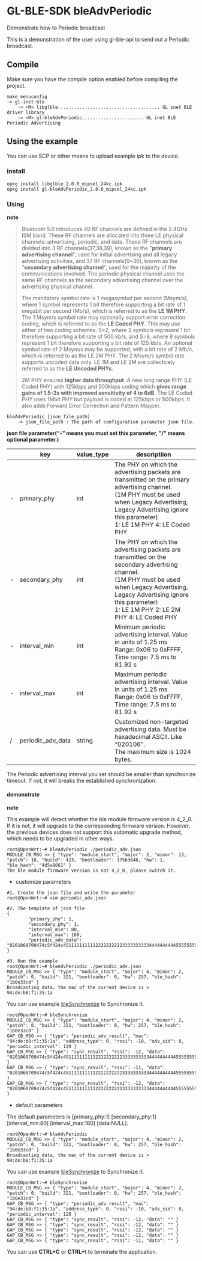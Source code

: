 # GL-BLE-SDK     bleAdvPeriodic

Demonstrate how to Periodic broadcast

This is a demonstration of the user using gl-ble-api to send out a Periodic broadcast.



## Compile

Make sure you have the compile option enabled before compiling the project.

```
make menuconfig
-> gl-inet-ble
	-> <M> libglble...................................... GL inet BLE driver library
	-> <M> gl-bleAdvPeriodic....................... GL inet BLE Periodic Advertising 
```



## Using the example

You can use SCP or other means to upload example ipk to the device.



### install

```shell
opkg install libglble_2.0.0_mipsel_24kc.ipk 
opkg install gl-bleAdvPeriodic_2.0.0_mipsel_24kc.ipk 
```



### Using

**note**

> Bluetooth 5.0 introduces 40 RF channels are defined in the 2.4GHz ISM band. These RF channels are allocated into three LE physical channels: advertising, periodic, and data. These RF channels are divided into 3 RF channels(37,38,39), known as the "**primary advertising channel**", used for initial advertising and all legacy advertising activities, and 37 RF channels(0~36), known as the "**secondary advertising channel**", used for the majority of the communications involved. The periodic physical channel uses the same RF channels as the secondary advertising channel over the advertising physical channel.
>
> The mandatory symbol rate is 1 megasymbol per second (Msym/s), where 1 symbol represents 1 bit therefore supporting a bit rate of 1 megabit per second (Mb/s), which is referred to as the **LE 1M PHY**. The 1 Msym/s symbol rate may optionally support error correction coding, which is referred to as the **LE Coded PHY**. This may use either of two coding schemes: S=2, where 2 symbols represent 1 bit therefore supporting a bit rate of 500 kb/s, and S=8, where 8 symbols represent 1 bit therefore supporting a bit rate of 125 kb/s. An optional symbol rate of 2 Msym/s may be supported, with a bit rate of 2 Mb/s, which is referred to as the LE 2M PHY. The 2 Msym/s symbol rate supports uncoded data only. LE 1M and LE 2M are collectively referred to as the **LE Uncoded PHYs**.
>
> 2M PHY ensures **higher data throughput**. A new long range PHY (LE Coded PHY) with 125kbps and 500kbps coding which **gives range gains of 1.5-2x with improved sensitivity of 4 to 6dB**. The LE Coded PHY uses 1Mbit PHY but payload is coded at 125kbps or 500kbps. It also adds Forward Error Correction and Pattern Mapper.

```shell
bleAdvPeriodic [json_file_path]
	-> json_file_path : The path of configuration parameter json file.
```

**json file parameter(“-” means you must set this parameter, "/" means optional parameter.)**

|      | key               | value_type | descriptiion                                                 |
| ---- | ----------------- | ---------- | ------------------------------------------------------------ |
| -    | primary_phy       | int        | The PHY on which the advertising packets are transmitted on the primary advertising channel.<br/>(1M PHY must be used when Legacy Advertising, Legacy Advertising ignore this parameter)<br/>1: LE 1M PHY        4: LE Coded PHY |
| -    | secondary_phy     | int        | The PHY on which the advertising packets are transmitted on the secondary advertising channel.<br/>(1M PHY must be used when Legacy Advertising, Legacy Advertising ignore this parameter)<br/>1: LE 1M PHY        2: LE 2M PHY        4: LE Coded PHY |
| -    | interval_min      | int        | Minimum periodic advertising interval. Value in units of 1.25 ms<br/>Range: 0x06 to 0xFFFF, Time range: 7.5 ms to 81.92 s |
| -    | interval_max      | int        | Maximum periodic advertising interval. Value in units of 1.25 ms<br/>Range: 0x06 to 0xFFFF, Time range: 7.5 ms to 81.92 s |
| /    | periodic_adv_data | string     | Customized non-targeted advertising data. Must be hexadecimal ASCII. Like “020106”.<br/>The maximum size is 1024 bytes. |

The Periodic advertising interval you set should be smaller than synchronize timeout. If not, it will breaks the established synchronization. 



#### demonstrate 

**note**

This example will detect whether the ble module firmware version is 4_2_0. If it is not, it will upgrade to the corresponding firmware version. However, the previous devices does not support this automatic upgrade method, which needs to be upgraded in other ways.

```shell
root@OpenWrt:~# bleAdvPeriodic ./periodic_adv.json 
MODULE_CB_MSG >> { "type": "module_start", "major": 2, "minor": 13, "patch": 10, "build": 423, "bootloader": 17563648, "hw": 1, "ble_hash": "4d5a9661" }
The ble module firmware version is not 4_2_0, please switch it.
```



- customize parameters 

```shell
#1. Create the json file and write the parameter
root@OpenWrt:~# vim periodic_adv.json 
```

```shell
#2. The template of json file
{
        "primary_phy": 1,
        "secondary_phy": 1,
        "interval_min": 80,
        "interval_max": 160,
        "periodic_adv_data": "0201060709474c5f424c45111111111122222222223333333333444444444455555555556666666666777777777788888888889999999999000000000011111111112222222222333333333344444444445555555555666666666677777777778888888888999999999900000000001111111111222222222233333333334444444444555555555566666666667777777777888888888899999999990000000000111111111122222222223333333333444444444455555555556666666666777777777788888888889999999999000000000011111111112222222222333333333344"
}
```

```shell
#3. Run the example
root@OpenWrt:~# bleAdvPeriodic ./periodic_adv.json 
MODULE_CB_MSG >> { "type": "module_start", "major": 4, "minor": 2, "patch": 0, "build": 321, "bootloader": 0, "hw": 257, "ble_hash": "1b0e33cd" }
Broadcasting data, the mac of the current device is > 94:de:b8:f1:35:1a
```

You can use example [bleSynchronize](../bleSynchronize/README.md) to Synchronize it. 

```shell
root@OpenWrt:~# bleSynchronize 
MODULE_CB_MSG >> { "type": "module_start", "major": 4, "minor": 2, "patch": 0, "build": 321, "bootloader": 0, "hw": 257, "ble_hash": "1b0e33cd" }
GAP_CB_MSG >> { "type": "periodic_adv_result", "mac": "94:de:b8:f1:35:1a", "address_type": 0, "rssi": -10, "adv_sid": 0, "periodic_interval": 120 }
GAP_CB_MSG >> { "type": "sync_result", "rssi": -12, "data": "0201060709474c5f424c45111111111122222222223333333333444444444455555555556666666666777777777788888888889999999999000000000011111111112222222222333333333344444444445555555555666666666677777777778888888888999999999900000000001111111111222222222233333333334444444444555555555566666666667777777777888888888899999999990000000000111111111122222222223333333333444444444455555555556666666666777777777788888888889999999999000000000011111111112222222222333333333344" }
GAP_CB_MSG >> { "type": "sync_result", "rssi": -11, "data": "0201060709474c5f424c45111111111122222222223333333333444444444455555555556666666666777777777788888888889999999999000000000011111111112222222222333333333344444444445555555555666666666677777777778888888888999999999900000000001111111111222222222233333333334444444444555555555566666666667777777777888888888899999999990000000000111111111122222222223333333333444444444455555555556666666666777777777788888888889999999999000000000011111111112222222222333333333344" }
GAP_CB_MSG >> { "type": "sync_result", "rssi": -12, "data": "0201060709474c5f424c45111111111122222222223333333333444444444455555555556666666666777777777788888888889999999999000000000011111111112222222222333333333344444444445555555555666666666677777777778888888888999999999900000000001111111111222222222233333333334444444444555555555566666666667777777777888888888899999999990000000000111111111122222222223333333333444444444455555555556666666666777777777788888888889999999999000000000011111111112222222222333333333344" }
```

- default parameters

The default parameters is [primary_phy:1] [secondary_phy:1] [interval_min:80] [interval_max:160] [data:NULL].

```shell
root@OpenWrt:~# bleAdvPeriodic 
MODULE_CB_MSG >> { "type": "module_start", "major": 4, "minor": 2, "patch": 0, "build": 321, "bootloader": 0, "hw": 257, "ble_hash": "1b0e33cd" }
Broadcasting data, the mac of the current device is > 94:de:b8:f1:35:1a
```

You can use example [bleSynchronize](../bleSynchronize/README.md) to Synchronize it. 

```shell
root@OpenWrt:~# bleSynchronize 
MODULE_CB_MSG >> { "type": "module_start", "major": 4, "minor": 2, "patch": 0, "build": 321, "bootloader": 0, "hw": 257, "ble_hash": "1b0e33cd" }
GAP_CB_MSG >> { "type": "periodic_adv_result", "mac": "94:de:b8:f1:35:1a", "address_type": 0, "rssi": -10, "adv_sid": 0, "periodic_interval": 120 }
GAP_CB_MSG >> { "type": "sync_result", "rssi": -12, "data": "" }
GAP_CB_MSG >> { "type": "sync_result", "rssi": -12, "data": "" }
GAP_CB_MSG >> { "type": "sync_result", "rssi": -12, "data": "" }
GAP_CB_MSG >> { "type": "sync_result", "rssi": -12, "data": "" }
GAP_CB_MSG >> { "type": "sync_result", "rssi": -11, "data": "" }
```



You can use **CTRL+C** or **CTRL+\\** to terminate the application.

